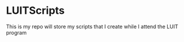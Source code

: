 # LUITScripts
This is my repo  will store my scripts that I create while I attend the LUIT program 
